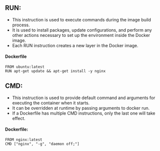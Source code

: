 ## RUN: 
- This instruction is used to execute commands during the image build process.
- It is used to install packages, update configurations, and perform any other actions necessary to set up the environment inside the Docker image.
- Each RUN instruction creates a new layer in the Docker image.

#### Dockerfile
```
FROM ubuntu:latest
RUN apt-get update && apt-get install -y nginx
```

## CMD:
- This instruction is used to provide default command and arguments for executing the container when it starts.
- It can be overridden at runtime by passing arguments to docker run.
- If a Dockerfile has multiple CMD instructions, only the last one will take effect.

#### Dockerfile:

```
FROM nginx:latest
CMD ["nginx", "-g", "daemon off;"]
```
